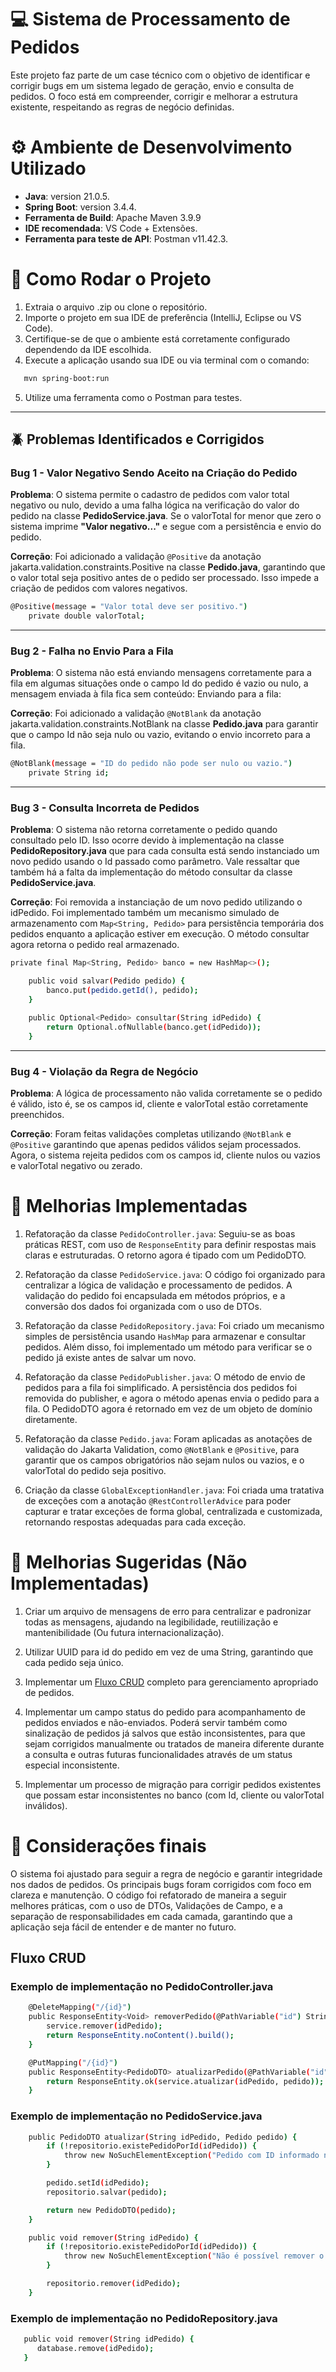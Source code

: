 # 💻 Sistema de Processamento de Pedidos

Este projeto faz parte de um case técnico com o objetivo de identificar e corrigir bugs em um sistema legado de geração, envio e consulta de pedidos. O foco está em compreender, corrigir e melhorar a estrutura existente, respeitando as regras de negócio definidas.

# ⚙️ Ambiente de Desenvolvimento Utilizado

- **Java**: version 21.0.5.
- **Spring Boot**: version 3.4.4.
- **Ferramenta de Build**: Apache Maven 3.9.9
- **IDE recomendada**: VS Code + Extensões.
- **Ferramenta para teste de API**: Postman v11.42.3.

# 🚀 Como Rodar o Projeto

1. Extraia o arquivo .zip ou clone o repositório.
2. Importe o projeto em sua IDE de preferência (IntelliJ, Eclipse ou VS Code).
3. Certifique-se de que o ambiente está corretamente configurado dependendo da IDE escolhida.
4. Execute a aplicação usando sua IDE ou via terminal com o comando:
```bash
   mvn spring-boot:run
```
5. Utilize uma ferramenta como o Postman para testes.

---

## 🪲 Problemas Identificados e Corrigidos

### Bug 1 - Valor Negativo Sendo Aceito na Criação do Pedido

**Problema**:
O sistema permite o cadastro de pedidos com valor total negativo ou nulo, devido a uma falha lógica na verificação do valor do pedido na classe **PedidoService.java**. Se o valorTotal for menor que zero o sistema imprime **"Valor negativo..."** e segue com a persistência e envio do pedido.

**Correção**:
Foi adicionado a validação `@Positive` da anotação jakarta.validation.constraints.Positive na classe **Pedido.java**, garantindo que o valor total seja positivo antes de o pedido ser processado. Isso impede a criação de pedidos com valores negativos.
```bash
@Positive(message = "Valor total deve ser positivo.")
    private double valorTotal;
```
---

### Bug 2 - Falha no Envio Para a Fila

**Problema**:
O sistema não está enviando mensagens corretamente para a fila em algumas situações onde o campo Id do pedido é vazio ou nulo, a mensagem enviada à fila fica sem conteúdo:
Enviando para a fila: 

**Correção**:
Foi adicionado a validação `@NotBlank` da anotação jakarta.validation.constraints.NotBlank na classe **Pedido.java** para garantir que o campo Id não seja nulo ou vazio, evitando o envio incorreto para a fila.
```bash
@NotBlank(message = "ID do pedido não pode ser nulo ou vazio.")
    private String id;
```
---

### Bug 3 - Consulta Incorreta de Pedidos

**Problema**:
O sistema não retorna corretamente o pedido quando consultado pelo ID. Isso ocorre devido à implementação na classe **PedidoRepository.java** que para cada consulta está sendo instanciado um novo pedido usando o Id passado como parâmetro. Vale ressaltar que também há a falta da implementação do método consultar da classe **PedidoService.java**.

**Correção**:
Foi removida a instanciação de um novo pedido utilizando o idPedido.
Foi implementado também um mecanismo simulado de armazenamento com `Map<String, Pedido>` para persistência temporária dos pedidos enquanto a aplicação estiver em execução.
O método consultar agora retorna o pedido real armazenado.

```bash
private final Map<String, Pedido> banco = new HashMap<>();

    public void salvar(Pedido pedido) {
        banco.put(pedido.getId(), pedido);
    }

    public Optional<Pedido> consultar(String idPedido) {
        return Optional.ofNullable(banco.get(idPedido));
    }
```
---

### Bug 4 - Violação da Regra de Negócio

**Problema**:
A lógica de processamento não valida corretamente se o pedido é válido, isto é, se os campos id, cliente e valorTotal estão corretamente preenchidos.

**Correção**:
Foram feitas validações completas utilizando `@NotBlank` e `@Positive` garantindo que apenas pedidos válidos sejam processados. Agora, o sistema rejeita pedidos com os campos id, cliente nulos ou vazios e valorTotal negativo ou zerado.

# 📗 Melhorias Implementadas

1. Refatoração da classe `PedidoController.java`:
   Seguiu-se as boas práticas REST, com uso de `ResponseEntity` para definir respostas mais claras e estruturadas. O retorno agora é tipado com um PedidoDTO.
   
2. Refatoração da classe `PedidoService.java`:
   O código foi organizado para centralizar a lógica de validação e processamento de pedidos. A validação do pedido foi encapsulada em métodos próprios, e a conversão dos dados foi organizada com o uso de DTOs.
   
3. Refatoração da classe `PedidoRepository.java`:
   Foi criado um mecanismo simples de persistência usando `HashMap` para armazenar e consultar pedidos. Além disso, foi implementado um método para verificar se o pedido já existe antes de salvar um novo.
   
4. Refatoração da classe `PedidoPublisher.java`:
   O método de envio de pedidos para a fila foi simplificado. A persistência dos pedidos foi removida do publisher, e agora o método apenas envia o pedido para a fila. O PedidoDTO agora é retornado em vez de um objeto de domínio diretamente.
   
5. Refatoração da classe `Pedido.java`:
   Foram aplicadas as anotações de validação do Jakarta Validation, como `@NotBlank` e `@Positive`, para garantir que os campos obrigatórios não sejam nulos ou vazios, e o valorTotal do pedido seja positivo.
   
6. Criação da classe `GlobalExceptionHandler.java`:
   Foi criada uma tratativa de exceções com a anotação `@RestControllerAdvice` para poder capturar e tratar exceções de forma global, centralizada e customizada, retornando respostas adequadas para cada exceção.

# 📗 Melhorias Sugeridas (Não Implementadas)

1. Criar um arquivo de mensagens de erro para centralizar e padronizar todas as mensagens, ajudando na legibilidade, reutiilização e mantenibilidade (Ou futura internacionalização).
   
2. Utilizar UUID para id do pedido em vez de uma String, garantindo que cada pedido seja único.

3. Implementar um [Fluxo CRUD](#fluxo-crud) completo para gerenciamento apropriado de pedidos.

4. Implementar um campo status do pedido para acompanhamento de pedidos enviados e não-enviados. Poderá servir também como sinalização de pedidos já salvos que estão inconsistentes, para que sejam corrigidos manualmente ou tratados de maneira diferente durante a consulta e outras futuras funcionalidades através de um status especial inconsistente.

5. Implementar um processo de migração para corrigir pedidos existentes que possam estar inconsistentes no banco (com Id, cliente ou valorTotal inválidos).

# 📌 Considerações finais

O sistema foi ajustado para seguir a regra de negócio e garantir integridade nos dados de pedidos. Os principais bugs foram corrigidos com foco em clareza e manutenção. O código foi refatorado de maneira a seguir melhores práticas, com o uso de DTOs, Validações de Campo, e a separação de responsabilidades em cada camada, garantindo que a aplicação seja fácil de entender e de manter no futuro.

## Fluxo CRUD

### Exemplo de implementação no PedidoController.java
```bash
    @DeleteMapping("/{id}")
    public ResponseEntity<Void> removerPedido(@PathVariable("id") String idPedido) {
        service.remover(idPedido);
        return ResponseEntity.noContent().build();
    }

    @PutMapping("/{id}")
    public ResponseEntity<PedidoDTO> atualizarPedido(@PathVariable("id") String idPedido, @RequestBody Pedido pedido) {
        return ResponseEntity.ok(service.atualizar(idPedido, pedido));
    }
```
### Exemplo de implementação no PedidoService.java
```bash
    public PedidoDTO atualizar(String idPedido, Pedido pedido) {
        if (!repositorio.existePedidoPorId(idPedido)) {
            throw new NoSuchElementException("Pedido com ID informado não encontrado.");
        }

        pedido.setId(idPedido);
        repositorio.salvar(pedido);

        return new PedidoDTO(pedido);
    }

    public void remover(String idPedido) {
        if (!repositorio.existePedidoPorId(idPedido)) {
            throw new NoSuchElementException("Não é possível remover o pedido com ID informado.");
        }

        repositorio.remover(idPedido);
    }
```
### Exemplo de implementação no PedidoRepository.java
```bash
   public void remover(String idPedido) {
      database.remove(idPedido);
   }
``` 
